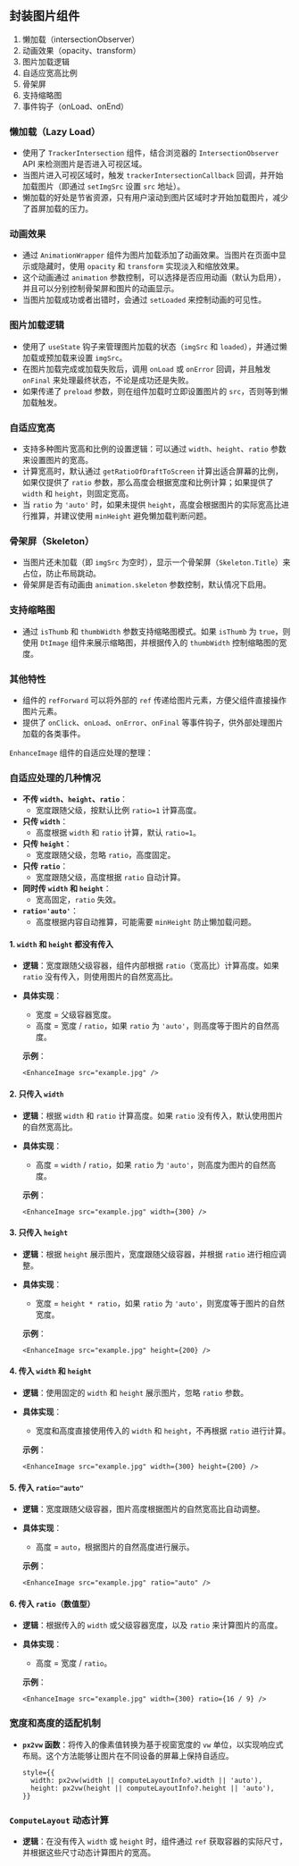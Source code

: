 
## 封装图片组件
1. 懒加载（intersectionObserver）
2. 动画效果（opacity、transform）
3. 图片加载逻辑
4. 自适应宽高比例
5. 骨架屏
6. 支持缩略图
7. 事件钩子（onLoad、onEnd）

### **懒加载（Lazy Load）**
- 使用了 `TrackerIntersection` 组件，结合浏览器的 `IntersectionObserver` API 来检测图片是否进入可视区域。
- 当图片进入可视区域时，触发 `trackerIntersectionCallback` 回调，并开始加载图片（即通过 `setImgSrc` 设置 `src` 地址）。
- 懒加载的好处是节省资源，只有用户滚动到图片区域时才开始加载图片，减少了首屏加载的压力。

### **动画效果**
- 通过 `AnimationWrapper` 组件为图片加载添加了动画效果。当图片在页面中显示或隐藏时，使用 `opacity` 和 `transform` 实现淡入和缩放效果。
- 这个动画通过 `animation` 参数控制，可以选择是否应用动画（默认为启用），并且可以分别控制骨架屏和图片的动画显示。
- 当图片加载成功或者出错时，会通过 `setLoaded` 来控制动画的可见性。

### **图片加载逻辑**

- 使用了 `useState` 钩子来管理图片加载的状态（`imgSrc` 和 `loaded`），并通过懒加载或预加载来设置 `imgSrc`。
- 在图片加载完成或加载失败后，调用 `onLoad` 或 `onError` 回调，并且触发 `onFinal` 来处理最终状态，不论是成功还是失败。
- 如果传递了 `preload` 参数，则在组件加载时立即设置图片的 `src`，否则等到懒加载触发。

### **自适应宽高**

- 支持多种图片宽高和比例的设置逻辑：可以通过 `width`、`height`、`ratio` 参数来设置图片的宽高。
- 计算宽高时，默认通过 `getRatioOfDraftToScreen` 计算出适合屏幕的比例，如果仅提供了 `ratio` 参数，那么高度会根据宽度和比例计算；如果提供了 `width` 和 `height`，则固定宽高。
- 当 `ratio` 为 `'auto'` 时，如果未提供 `height`，高度会根据图片的实际宽高比进行推算，并建议使用 `minHeight` 避免懒加载判断问题。

### **骨架屏（Skeleton）**

- 当图片还未加载（即 `imgSrc` 为空时），显示一个骨架屏（`Skeleton.Title`）来占位，防止布局跳动。
- 骨架屏是否有动画由 `animation.skeleton` 参数控制，默认情况下启用。

### **支持缩略图**

- 通过 `isThumb` 和 `thumbWidth` 参数支持缩略图模式。如果 `isThumb` 为 `true`，则使用 `DtImage` 组件来展示缩略图，并根据传入的 `thumbWidth` 控制缩略图的宽度。

### **其他特性**

- 组件的 `refForward` 可以将外部的 `ref` 传递给图片元素，方便父组件直接操作图片元素。
- 提供了 `onClick`、`onLoad`、`onError`、`onFinal` 等事件钩子，供外部处理图片加载的各类事件。


`EnhanceImage` 组件的自适应处理的整理：
### 自适应处理的几种情况
- **不传 `width`、`height`、`ratio`**：
    - 宽度跟随父级，按默认比例 `ratio=1` 计算高度。
- **只传 `width`**：
    - 高度根据 `width` 和 `ratio` 计算，默认 `ratio=1`。
- **只传 `height`**：
    - 宽度跟随父级，忽略 `ratio`，高度固定。
- **只传 `ratio`**：
    - 宽度跟随父级，高度根据 `ratio` 自动计算。
- **同时传 `width` 和 `height`**：
    - 宽高固定，`ratio` 失效。
- **`ratio='auto'`**：
    - 高度根据内容自动推算，可能需要 `minHeight` 防止懒加载问题。

#### 1. **`width` 和 `height` 都没有传入**
- **逻辑**：宽度跟随父级容器，组件内部根据 `ratio`（宽高比）计算高度。如果 `ratio` 没有传入，则使用图片的自然宽高比。
- **具体实现**：
  - 宽度 = 父级容器宽度。
  - 高度 = 宽度 / `ratio`，如果 `ratio` 为 `'auto'`，则高度等于图片的自然高度。
  
  **示例**：
  ```tsx
  <EnhanceImage src="example.jpg" />
  ```

#### 2. **只传入 `width`**
- **逻辑**：根据 `width` 和 `ratio` 计算高度。如果 `ratio` 没有传入，默认使用图片的自然宽高比。
- **具体实现**：
  - 高度 = `width` / `ratio`，如果 `ratio` 为 `'auto'`，则高度为图片的自然高度。
  
  **示例**：
  ```tsx
  <EnhanceImage src="example.jpg" width={300} />
  ```

#### 3. **只传入 `height`**
- **逻辑**：根据 `height` 展示图片，宽度跟随父级容器，并根据 `ratio` 进行相应调整。
- **具体实现**：
  - 宽度 = `height * ratio`，如果 `ratio` 为 `'auto'`，则宽度等于图片的自然宽度。

  **示例**：
  ```tsx
  <EnhanceImage src="example.jpg" height={200} />
  ```

#### 4. **传入 `width` 和 `height`**
- **逻辑**：使用固定的 `width` 和 `height` 展示图片，忽略 `ratio` 参数。
- **具体实现**：
  - 宽度和高度直接使用传入的 `width` 和 `height`，不再根据 `ratio` 进行计算。

  **示例**：
  ```tsx
  <EnhanceImage src="example.jpg" width={300} height={200} />
  ```

#### 5. **传入 `ratio="auto"`**
- **逻辑**：宽度跟随父级容器，图片高度根据图片的自然宽高比自动调整。
- **具体实现**：
  - 高度 = `auto`，根据图片的自然高度进行展示。
  
  **示例**：
  ```tsx
  <EnhanceImage src="example.jpg" ratio="auto" />
  ```

#### 6. **传入 `ratio`（数值型）**
- **逻辑**：根据传入的 `width` 或父级容器宽度，以及 `ratio` 来计算图片的高度。
- **具体实现**：
  - 高度 = 宽度 / `ratio`。
  
  **示例**：
  ```tsx
  <EnhanceImage src="example.jpg" width={300} ratio={16 / 9} />
  ```

### 宽度和高度的适配机制
- **`px2vw` 函数**：将传入的像素值转换为基于视窗宽度的 `vw` 单位，以实现响应式布局。这个方法能够让图片在不同设备的屏幕上保持自适应。
  
  ```tsx
  style={{
    width: px2vw(width || computeLayoutInfo?.width || 'auto'),
    height: px2vw(height || computeLayoutInfo?.height || 'auto'),
  }}
  ```

### `ComputeLayout` 动态计算
- **逻辑**：在没有传入 `width` 或 `height` 时，组件通过 `ref` 获取容器的实际尺寸，并根据这些尺寸动态计算图片的宽高。